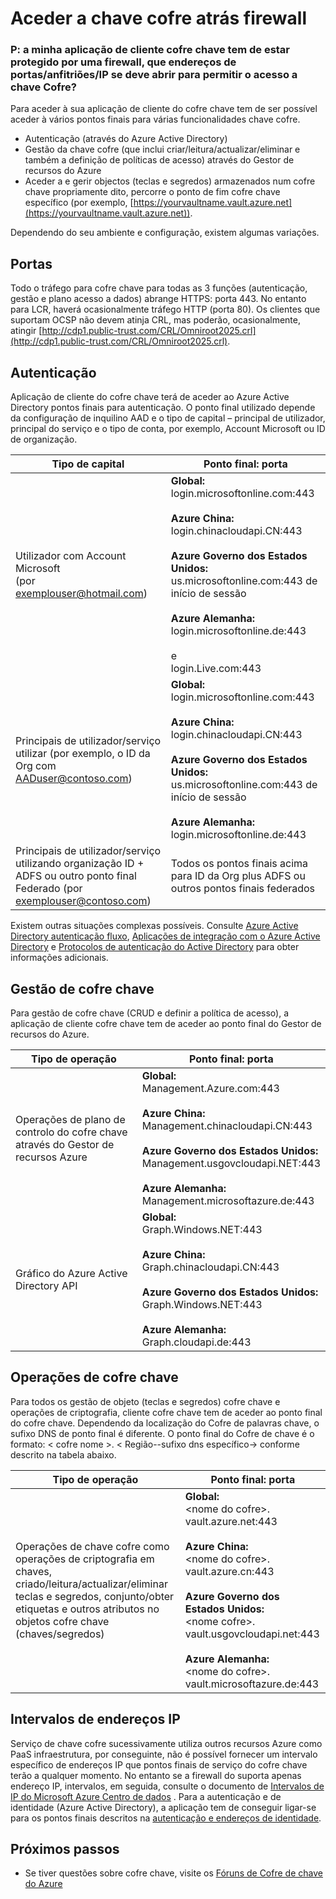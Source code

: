 <properties
    pageTitle="Aceder a chave cofre atrás firewall | Microsoft Azure"
    description="Saber como aceder à chave Cofre de uma aplicação protegido por uma firewall"
    services="key-vault"
    documentationCenter=""
    authors="amitbapat"
    manager="mbaldwin"
    tags="azure-resource-manager"/>

<tags
    ms.service="key-vault"
    ms.workload="identity"
    ms.tgt_pltfrm="na"
    ms.devlang="na"
    ms.topic="hero-article"
    ms.date="09/13/2016"
    ms.author="ambapat"/>

# <a name="accessing-key-vault-behind-firewall"></a>Aceder a chave cofre atrás firewall
### <a name="q-my-key-vault-client-application-needs-to-be-behind-a-firewall-what-portshostsip-addresses-should-i-open-to-enable-access-to-key-vault"></a>P: a minha aplicação de cliente cofre chave tem de estar protegido por uma firewall, que endereços de portas/anfitriões/IP se deve abrir para permitir o acesso a chave Cofre?

Para aceder à sua aplicação de cliente do cofre chave tem de ser possível aceder à vários pontos finais para várias funcionalidades chave cofre.

- Autenticação (através do Azure Active Directory)
- Gestão da chave cofre (que inclui criar/leitura/actualizar/eliminar e também a definição de políticas de acesso) através do Gestor de recursos do Azure
- Aceder a e gerir objectos (teclas e segredos) armazenados num cofre chave propriamente dito, percorre o ponto de fim cofre chave específico (por exemplo, [https://yourvaultname.vault.azure.net](https://yourvaultname.vault.azure.net)).  

Dependendo do seu ambiente e configuração, existem algumas variações.   

## <a name="ports"></a>Portas

Todo o tráfego para cofre chave para todas as 3 funções (autenticação, gestão e plano acesso a dados) abrange HTTPS: porta 443. No entanto para LCR, haverá ocasionalmente tráfego HTTP (porta 80). Os clientes que suportam OCSP não devem atinja CRL, mas poderão, ocasionalmente, atingir [http://cdp1.public-trust.com/CRL/Omniroot2025.crl](http://cdp1.public-trust.com/CRL/Omniroot2025.crl).  

## <a name="authentication"></a>Autenticação

Aplicação de cliente do cofre chave terá de aceder ao Azure Active Directory pontos finais para autenticação. O ponto final utilizado depende da configuração de inquilino AAD e o tipo de capital – principal de utilizador, principal do serviço e o tipo de conta, por exemplo, Account Microsoft ou ID de organização.  

| Tipo de capital | Ponto final: porta |
|----------------|---------------|
| Utilizador com Account Microsoft<br> (por exemplouser@hotmail.com) | **Global:**<br> login.microsoftonline.com:443<br><br> **Azure China:**<br> login.chinacloudapi.CN:443<br><br>**Azure Governo dos Estados Unidos:**<br> us.microsoftonline.com:443 de início de sessão<br><br>**Azure Alemanha:**<br> login.microsoftonline.de:443<br><br> e <br>login.Live.com:443   |
| Principais de utilizador/serviço utilizar (por exemplo, o ID da Org com AADuser@contoso.com) | **Global:**<br> login.microsoftonline.com:443<br><br> **Azure China:**<br> login.chinacloudapi.CN:443<br><br>**Azure Governo dos Estados Unidos:**<br> us.microsoftonline.com:443 de início de sessão<br><br>**Azure Alemanha:**<br> login.microsoftonline.de:443 |
| Principais de utilizador/serviço utilizando organização ID + ADFS ou outro ponto final Federado (por exemplouser@contoso.com) | Todos os pontos finais acima para ID da Org plus ADFS ou outros pontos finais federados |

Existem outras situações complexas possíveis. Consulte [Azure Active Directory autenticação fluxo](/documentation/articles/active-directory-authentication-scenarios/), [Aplicações de integração com o Azure Active Directory](/documentation/articles/active-directory-integrating-applications/) e [Protocolos de autenticação do Active Directory](https://msdn.microsoft.com/library/azure/dn151124.aspx) para obter informações adicionais.  

## <a name="key-vault-management"></a>Gestão de cofre chave

Para gestão de cofre chave (CRUD e definir a política de acesso), a aplicação de cliente cofre chave tem de aceder ao ponto final do Gestor de recursos do Azure.  

| Tipo de operação | Ponto final: porta |
|----------------|---------------|
| Operações de plano de controlo do cofre chave<br> através do Gestor de recursos Azure | **Global:**<br> Management.Azure.com:443<br><br> **Azure China:**<br> Management.chinacloudapi.CN:443<br><br> **Azure Governo dos Estados Unidos:**<br> Management.usgovcloudapi.NET:443<br><br> **Azure Alemanha:**<br> Management.microsoftazure.de:443 |
| Gráfico do Azure Active Directory API | **Global:**<br> Graph.Windows.NET:443<br><br> **Azure China:**<br> Graph.chinacloudapi.CN:443<br><br> **Azure Governo dos Estados Unidos:**<br> Graph.Windows.NET:443<br><br> **Azure Alemanha:**<br> Graph.cloudapi.de:443 |

## <a name="key-vault-operations"></a>Operações de cofre chave

Para todos os gestão de objeto (teclas e segredos) cofre chave e operações de criptografia, cliente cofre chave tem de aceder ao ponto final do cofre chave. Dependendo da localização do Cofre de palavras chave, o sufixo DNS de ponto final é diferente. O ponto final do Cofre de chave é o formato: < cofre nome >. < Região--sufixo dns específico-> conforme descrito na tabela abaixo.  

| Tipo de operação | Ponto final: porta |
|----------------|---------------|
| Operações de chave cofre como operações de criptografia em chaves, criado/leitura/actualizar/eliminar teclas e segredos, conjunto/obter etiquetas e outros atributos no objetos cofre chave (chaves/segredos)     | **Global:**<br> &lt;nome do cofre&gt;. vault.azure.net:443<br><br> **Azure China:**<br> &lt;nome do cofre&gt;. vault.azure.cn:443<br><br> **Azure Governo dos Estados Unidos:**<br> &lt;nome cofre&gt;. vault.usgovcloudapi.net:443<br><br> **Azure Alemanha:**<br> &lt;nome do cofre&gt;. vault.microsoftazure.de:443 |

## <a name="ip-address-ranges"></a>Intervalos de endereços IP

Serviço de chave cofre sucessivamente utiliza outros recursos Azure como PaaS infraestrutura, por conseguinte, não é possível fornecer um intervalo específico de endereços IP que pontos finais de serviço do cofre chave terão a qualquer momento. No entanto se a firewall do suporta apenas endereço IP, intervalos, em seguida, consulte o documento de [Intervalos de IP do Microsoft Azure Centro de dados](https://www.microsoft.com/download/details.aspx?id=41653) .   Para a autenticação e de identidade (Azure Active Directory), a aplicação tem de conseguir ligar-se para os pontos finais descritos na [autenticação e endereços de identidade](https://support.office.com/article/Office-365-URLs-and-IP-address-ranges-8548a211-3fe7-47cb-abb1-355ea5aa88a2).

## <a name="next-steps"></a>Próximos passos

- Se tiver questões sobre cofre chave, visite os [Fóruns de Cofre de chave do Azure](https://social.msdn.microsoft.com/forums/azure/home?forum=AzureKeyVault)

